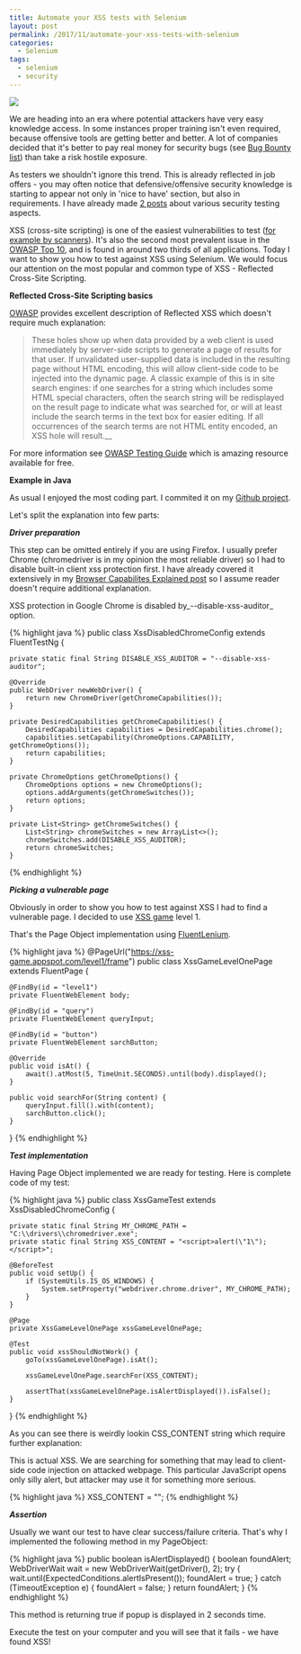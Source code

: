 ```yaml
---
title: Automate your XSS tests with Selenium
layout: post
permalink: /2017/11/automate-your-xss-tests-with-selenium
categories:
  - Selenium
tags:
  - selenium
  - security 
---
```


![](/images/blog/safety-lock-logo_23-2147493514.jpg)

We are heading into an era where potential attackers have very easy knowledge access. In some instances proper training isn't even required, because offensive tools are getting better and better. A lot of companies decided that it's better to pay real money for security bugs (see [Bug Bounty list](https://hackerone.com/bug-bounty-programs)) than take a risk hostile exposure.

As testers we shouldn't ignore this trend. This is already reflected in job offers - you may often notice that defensive/offensive security knowledge is starting to appear not only in 'nice to have' section, but also in requirements. I have already made [2 posts](http://www.awesome-testing.com/search/label/security) about various security testing aspects.

XSS (cross-site scripting) is one of the easiest vulnerabilities to test ([for example by scanners](https://www.owasp.org/index.php/Category:Vulnerability_Scanning_Tools)). It's also the second most prevalent issue in the [OWASP Top 10](https://www.owasp.org/images/b/b0/OWASP_Top_10_2017_RC2_Final.pdf), and is found in around two thirds of all applications. Today I want to show you how to test against XSS using Selenium. We would focus our attention on the most popular and common type of XSS - Reflected Cross-Site Scripting.

**Reflected Cross-Site Scripting basics**

[OWASP](https://www.owasp.org/index.php/Testing_for_Cross_site_scripting) provides excellent description of Reflected XSS which doesn't require much explanation:

> These holes show up when data provided by a web client is used immediately by server-side scripts to generate a page of results for that user. If unvalidated user-supplied data is included in the resulting page without HTML encoding, this will allow client-side code to be injected into the dynamic page. A classic example of this is in site search engines: if one searches for a string which includes some HTML special characters, often the search string will be redisplayed on the result page to indicate what was searched for, or will at least include the search terms in the text box for easier editing. If all occurrences of the search terms are not HTML entity encoded, an XSS hole will result.__

For more information see [OWASP Testing Guide](https://www.owasp.org/images/1/19/OTGv4.pdf) which is amazing resource available for free.

**Example in Java**

As usual I enjoyed the most coding part. I commited it on my [Github project](https://github.com/slawekradzyminski/AwesomeTesting/commit/907e6f7de8702d8da6db1c78d9fcdb5fb278a1b2).

Let's split the explanation into few parts:

**_Driver preparation_**

This step can be omitted entirely if you are using Firefox. I usually prefer Chrome (chromedriver is in my opinion the most reliable driver) so I had to disable built-in client xss protection first. I have already covered it extensively in my [Browser Capabilites Explained post](http://www.awesome-testing.com/2016/02/selenium-browser-capabilities-explained.html) so I assume reader doesn't require additional explanation.

XSS protection in Google Chrome is disabled by_\--disable-xss-auditor_ option.

{% highlight java %}
public class XssDisabledChromeConfig extends FluentTestNg {

    private static final String DISABLE_XSS_AUDITOR = "--disable-xss-auditor";

    @Override
    public WebDriver newWebDriver() {
        return new ChromeDriver(getChromeCapabilities());
    }

    private DesiredCapabilities getChromeCapabilities() {
        DesiredCapabilities capabilities = DesiredCapabilities.chrome();
        capabilities.setCapability(ChromeOptions.CAPABILITY, getChromeOptions());
        return capabilities;
    }

    private ChromeOptions getChromeOptions() {
        ChromeOptions options = new ChromeOptions();
        options.addArguments(getChromeSwitches());
        return options;
    }

    private List<String> getChromeSwitches() {
        List<String> chromeSwitches = new ArrayList<>();
        chromeSwitches.add(DISABLE_XSS_AUDITOR);
        return chromeSwitches;
    }
{% endhighlight %}

**_Picking a vulnerable page_**

Obviously in order to show you how to test against XSS I had to find a vulnerable page. I decided to use [XSS game](https://xss-game.appspot.com/) level 1.

That's the Page Object implementation using [FluentLenium](https://github.com/FluentLenium/FluentLenium).

{% highlight java %}
@PageUrl("https://xss-game.appspot.com/level1/frame")
public class XssGameLevelOnePage extends FluentPage {

    @FindBy(id = "level1")
    private FluentWebElement body;

    @FindBy(id = "query")
    private FluentWebElement queryInput;

    @FindBy(id = "button")
    private FluentWebElement sarchButton;

    @Override
    public void isAt() {
        await().atMost(5, TimeUnit.SECONDS).until(body).displayed();
    }

    public void searchFor(String content) {
        queryInput.fill().with(content);
        sarchButton.click();
    }
}
{% endhighlight %}

**_Test implementation_**

Having Page Object implemented we are ready for testing. Here is complete code of my test:

{% highlight java %}
public class XssGameTest extends XssDisabledChromeConfig {

    private static final String MY_CHROME_PATH = "C:\\drivers\\chromedriver.exe";
    private static final String XSS_CONTENT = "<script>alert(\"1\");</script>";

    @BeforeTest
    public void setUp() {
        if (SystemUtils.IS_OS_WINDOWS) {
            System.setProperty("webdriver.chrome.driver", MY_CHROME_PATH);
        }
    }

    @Page
    private XssGameLevelOnePage xssGameLevelOnePage;

    @Test
    public void xssShouldNotWork() {
        goTo(xssGameLevelOnePage).isAt();

        xssGameLevelOnePage.searchFor(XSS_CONTENT);

        assertThat(xssGameLevelOnePage.isAlertDisplayed()).isFalse();
    }
}
{% endhighlight %}

As you can see there is weirdly lookin CSS_CONTENT string which require further explanation:

This is actual XSS. We are searching for something that may lead to client-side code injection on attacked webpage. This particular JavaScript opens only silly alert, but attacker may use it for something more serious.

{% highlight java %}
XSS_CONTENT = "<script>alert(\"1\");</script>";
{% endhighlight %}

**_Assertion_**

Usually we want our test to have clear success/failure criteria. That's why I implemented the following method in my PageObject:

{% highlight java %}
public boolean isAlertDisplayed() {
        boolean foundAlert;
        WebDriverWait wait = new WebDriverWait(getDriver(), 2);
        try {
            wait.until(ExpectedConditions.alertIsPresent());
            foundAlert = true;
        } catch (TimeoutException e) {
            foundAlert = false;
        }
        return foundAlert;
    }
{% endhighlight %}

This method is returning true if popup is displayed in 2 seconds time.

Execute the test on your computer and you will see that it fails - we have found XSS!
